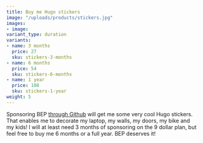 ```yaml
---
title: Buy me Hugo stickers
image: "/uploads/products/stickers.jpg"
images:
- image:
variant_type: duration
variants:
- name: 3 months
  price: 27
  sku: stickers-3-months
- name: 6 months
  price: 54
  sku: stickers-6-months
- name: 1 year
  price: 108
  sku: stickers-1-year
weight: 5
---
```


Sponsoring BEP [through Github](https://github.com/sponsors/bep) will get me some very cool Hugo stickers. That enables me to decorate my laptop, my walls, my doors, my bike and my kids! I will at least need 3 months of sponsoring on the 9 dollar plan, but feel free to buy me 6 months or a full year. BEP deserves it!

